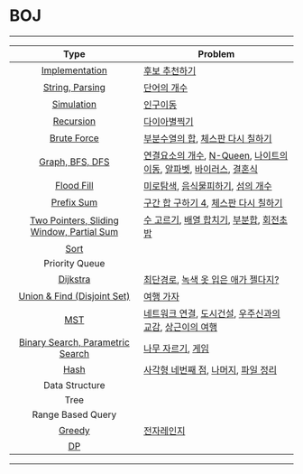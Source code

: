 # BOJ
-------------------------
|Type|Problem|
|:---:|--------|
|[Implementation](https://github.com/Jin959/BOJ-cpp/tree/master/Implementation) | [후보 추천하기](https://www.acmicpc.net/problem/1713) |
|[String, Parsing](https://github.com/Jin959/BOJ-cpp/tree/master/Parsing) | [단어의 개수](https://www.acmicpc.net/problem/1152) |
|[Simulation](https://github.com/Jin959/BOJ-cpp/tree/master/Simulation) | [인구이동](https://www.acmicpc.net/problem/16234)|
|[Recursion](https://github.com/Jin959/BOJ-cpp/tree/master/Recursion) | [다이아별찍기](https://www.acmicpc.net/problem/2444) |
|[Brute Force](https://github.com/Jin959/BOJ-cpp/tree/master/Recursion) | [부분수열의 합](https://www.acmicpc.net/problem/1182), [체스판 다시 칠하기](https://www.acmicpc.net/problem/1018) |
|[Graph, BFS, DFS](https://github.com/Jin959/BOJ-cpp/tree/master/Graph) | [연결요소의 개수](https://www.acmicpc.net/problem/11724), [N-Queen](https://www.acmicpc.net/problem/9663), [나이트의 이동](https://www.acmicpc.net/problem/7562), [알파벳](https://www.acmicpc.net/problem/1987), [바이러스](https://www.acmicpc.net/problem/2606), [결혼식](https://www.acmicpc.net/problem/5567)|
|[Flood Fill](https://github.com/Jin959/BOJ-cpp/tree/master/FloodFill) | [미로탐색](https://www.acmicpc.net/problem/2178), [음식물피하기](https://www.acmicpc.net/problem/1743), [섬의 개수](https://www.acmicpc.net/problem/4963) |
|[Prefix Sum](https://github.com/Jin959/BOJ-cpp/tree/master/PrefixSum) | [구간 합 구하기 4](https://www.acmicpc.net/problem/11659), [체스판 다시 칠하기](https://www.acmicpc.net/problem/1018) |
|[Two Pointers, Sliding Window, Partial Sum](https://github.com/Jin959/BOJ-cpp/tree/master/TwoPointers)| [수 고르기](https://www.acmicpc.net/problem/2230), [배열 합치기](https://www.acmicpc.net/problem/11728), [부분합](https://www.acmicpc.net/problem/1806), [회전초밥](https://www.acmicpc.net/problem/2531)|
|[Sort]()| |
|Priority Queue| |
|[Dijkstra](https://github.com/Jin959/BOJ-cpp/tree/master/Dijkstra) | [최단경로](https://www.acmicpc.net/problem/1753), [녹색 옷 입은 애가 젤다지?](https://www.acmicpc.net/problem/4485) |
|[Union & Find (Disjoint Set)](https://github.com/Jin959/BOJ-cpp/tree/master/UnionFind) | [여행 가자](https://www.acmicpc.net/problem/1976) |
|[MST](https://github.com/Jin959/BOJ-cpp/tree/master/MST) | [네트워크 연결](https://www.acmicpc.net/problem/1922), [도시건설](https://www.acmicpc.net/problem/21924), [우주신과의 교감](https://www.acmicpc.net/problem/1774), [상근이의 여행](https://www.acmicpc.net/problem/9372)|
|[Binary Search, Parametric Search](https://github.com/Jin959/BOJ-cpp/tree/master/BinarySearch) | [나무 자르기](https://www.acmicpc.net/problem/2805), [게임](https://www.acmicpc.net/problem/1072) |
|[Hash](https://github.com/Jin959/BOJ-cpp/tree/master/Hash) | [사각형 네번째 점](https://www.acmicpc.net/problem/3009), [나머지](https://www.acmicpc.net/problem/3052), [파일 정리](https://www.acmicpc.net/problem/20291)|
|Data Structure| |
|Tree| |
|Range Based Query| |
|[Greedy](https://github.com/Jin959/BOJ-cpp/tree/master/Greedy) | [전자레인지](https://www.acmicpc.net/problem/10162)|
|[DP](https://github.com/Jin959/BOJ-cpp/tree/master/DP) | |

-------------------------